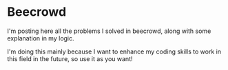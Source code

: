 # Beecrowd
I'm posting here all the problems I solved in beecrowd, along with some explanation in my logic.

I'm doing this mainly because I want to enhance my coding skills to work in this field in the future, so use it as you want!
